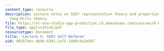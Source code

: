 ```yaml
---
content_type: resource
description: Lecture notes on SUSY representation theory and properties of N=4 Super
  Yang-Mills theory.
file: https://ol-ocw-studio-app-production.s3.amazonaws.com/courses/8-821-string-theory-fall-2008/992574ecdb4b83911e7514b8c4a2e507_lecture05.pdf
file_type: application/pdf
resourcetype: Document
title: 'Lecture 5: SUSY Self-Defense'
uid: 992574ec-db4b-8391-1e75-14b8c4a2e507
---
```

